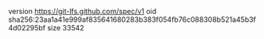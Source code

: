 version https://git-lfs.github.com/spec/v1
oid sha256:23aa1a41e999af835641680283b383f054fb76c088308b521a45b3f4d02295bf
size 33542
